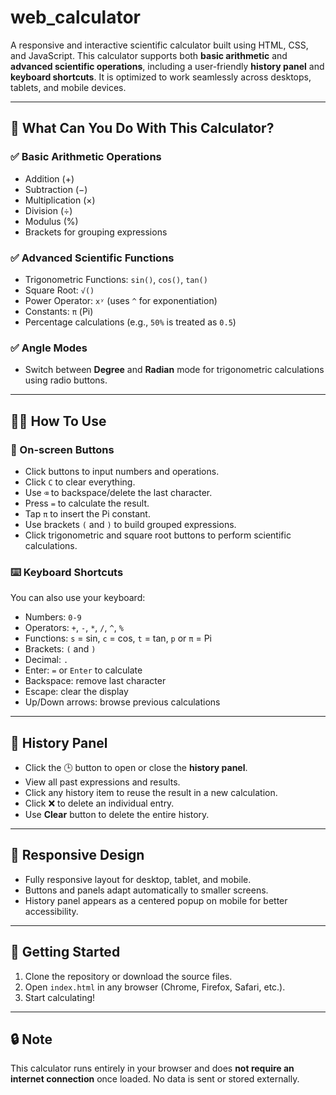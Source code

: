 # web_calculator

A responsive and interactive scientific calculator built using HTML, CSS, and JavaScript. This calculator supports both **basic arithmetic** and **advanced scientific operations**, including a user-friendly **history panel** and **keyboard shortcuts**. It is optimized to work seamlessly across desktops, tablets, and mobile devices.

---

## 🔢 What Can You Do With This Calculator?

### ✅ Basic Arithmetic Operations
- Addition (+)
- Subtraction (−)
- Multiplication (×)
- Division (÷)
- Modulus (%)
- Brackets for grouping expressions

### ✅ Advanced Scientific Functions
- Trigonometric Functions: `sin()`, `cos()`, `tan()`
- Square Root: `√()`
- Power Operator: `xʸ` (uses `^` for exponentiation)
- Constants: `π` (Pi)
- Percentage calculations (e.g., `50%` is treated as `0.5`)

### ✅ Angle Modes
- Switch between **Degree** and **Radian** mode for trigonometric calculations using radio buttons.

---

## 🧑‍💻 How To Use

### 📱 On-screen Buttons
- Click buttons to input numbers and operations.
- Click `C` to clear everything.
- Use `⌫` to backspace/delete the last character.
- Press `=` to calculate the result.
- Tap `π` to insert the Pi constant.
- Use brackets `(` and `)` to build grouped expressions.
- Click trigonometric and square root buttons to perform scientific calculations.

### ⌨️ Keyboard Shortcuts
You can also use your keyboard:
- Numbers: `0-9`
- Operators: `+`, `-`, `*`, `/`, `^`, `%`
- Functions: `s` = sin, `c` = cos, `t` = tan, `p` or `π` = Pi
- Brackets: `(` and `)`
- Decimal: `.`
- Enter: `=` or `Enter` to calculate
- Backspace: remove last character
- Escape: clear the display
- Up/Down arrows: browse previous calculations

---

## 📜 History Panel
- Click the 🕒 button to open or close the **history panel**.
- View all past expressions and results.
- Click any history item to reuse the result in a new calculation.
- Click ❌ to delete an individual entry.
- Use **Clear** button to delete the entire history.

---

## 📱 Responsive Design
- Fully responsive layout for desktop, tablet, and mobile.
- Buttons and panels adapt automatically to smaller screens.
- History panel appears as a centered popup on mobile for better accessibility.

---

## 🚀 Getting Started
1. Clone the repository or download the source files.
2. Open `index.html` in any browser (Chrome, Firefox, Safari, etc.).
3. Start calculating!

---

## 🔒 Note
This calculator runs entirely in your browser and does **not require an internet connection** once loaded. No data is sent or stored externally.
